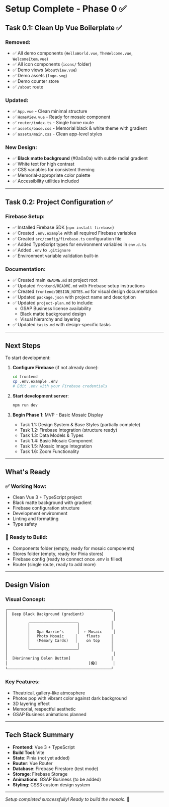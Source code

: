 # Setup Complete - Phase 0 ✅

## Task 0.1: Clean Up Vue Boilerplate ✅

### Removed:
- ✅ All demo components (`HelloWorld.vue`, `TheWelcome.vue`, `WelcomeItem.vue`)
- ✅ All icon components (`icons/` folder)
- ✅ Demo views (`AboutView.vue`)
- ✅ Demo assets (`logo.svg`)
- ✅ Demo counter store
- ✅ `/about` route

### Updated:
- ✅ `App.vue` - Clean minimal structure
- ✅ `HomeView.vue` - Ready for mosaic component
- ✅ `router/index.ts` - Single home route
- ✅ `assets/base.css` - Memorial black & white theme with gradient
- ✅ `assets/main.css` - Clean app-level styles

### New Design:
- ✅ **Black matte background** (#0a0a0a) with subtle radial gradient
- ✅ White text for high contrast
- ✅ CSS variables for consistent theming
- ✅ Memorial-appropriate color palette
- ✅ Accessibility utilities included

---

## Task 0.2: Project Configuration ✅

### Firebase Setup:
- ✅ Installed Firebase SDK (`npm install firebase`)
- ✅ Created `.env.example` with all required Firebase variables
- ✅ Created `src/config/firebase.ts` configuration file
- ✅ Added TypeScript types for environment variables in `env.d.ts`
- ✅ Added `.env` to `.gitignore`
- ✅ Environment variable validation built-in

### Documentation:
- ✅ Created main `README.md` at project root
- ✅ Updated `frontend/README.md` with Firebase setup instructions
- ✅ Created `frontend/DESIGN_NOTES.md` for visual design documentation
- ✅ Updated `package.json` with project name and description
- ✅ Updated `project-plan.md` to include:
  - GSAP Business license availability
  - Black matte background design
  - Visual hierarchy and layering
- ✅ Updated `tasks.md` with design-specific tasks

---

## Next Steps

To start development:

1. **Configure Firebase** (if not already done):
   ```bash
   cd frontend
   cp .env.example .env
   # Edit .env with your Firebase credentials
   ```

2. **Start development server**:
   ```bash
   npm run dev
   ```

3. **Begin Phase 1**: MVP - Basic Mosaic Display
   - Task 1.1: Design System & Base Styles (partially complete)
   - Task 1.2: Firebase Integration (structure ready)
   - Task 1.3: Data Models & Types
   - Task 1.4: Basic Mosaic Component
   - Task 1.5: Mosaic Image Integration
   - Task 1.6: Zoom Functionality

---

## What's Ready

### ✅ Working Now:
- Clean Vue 3 + TypeScript project
- Black matte background with gradient
- Firebase configuration structure
- Development environment
- Linting and formatting
- Type safety

### 📝 Ready to Build:
- Components folder (empty, ready for mosaic components)
- Stores folder (empty, ready for Pinia stores)
- Firebase config (ready to connect once .env is filled)
- Router (single route, ready to add more)

---

## Design Vision

### Visual Concept:
```
┌──────────────────────────────────────────────┐
│  Deep Black Background (gradient)             │
│                                               │
│         ┌─────────────────────┐              │
│         │                     │              │
│         │   Opa Harrie's      │  ← Mosaic     │
│         │   Photo Mosaic     │    floats     │
│         │   (Memory Cards)   │    on top     │
│         │                     │              │
│         └─────────────────────┘              │
│                                               │
│  [Herinnering Delen Button]                  │
│                                    [🔇]       │
└──────────────────────────────────────────────┘
```

### Key Features:
- Theatrical, gallery-like atmosphere
- Photos pop with vibrant color against dark background
- 3D layering effect
- Memorial, respectful aesthetic
- GSAP Business animations planned

---

## Tech Stack Summary

- **Frontend**: Vue 3 + TypeScript
- **Build Tool**: Vite
- **State**: Pinia (not yet added)
- **Router**: Vue Router
- **Database**: Firebase Firestore (test mode)
- **Storage**: Firebase Storage
- **Animations**: GSAP Business (to be added)
- **Styling**: CSS3 custom design system

---

*Setup completed successfully! Ready to build the mosaic.* 🎨

